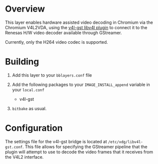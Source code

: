 Overview
========

This layer enables hardware assisted video decoding in Chromium via
the Chromium V4L2VDA, using the [v4l-gst libv4l plugin](https://github.com/igel-oss/v4l-gst) to connect it to the Renesas H/W video decoder available through
GStreamer.

Currently, only the H264 video codec is supported.

Building
========

1. Add this layer to your `bblayers.conf` file

2. Add the following packages to your `IMAGE_INSTALL_append` variable in your `local.conf`
   * v4l-gst

3. `bitbake` as usual.


Configuration
=============

The settings file for the v4l-gst bridge is located at ```/etc/xdg/libv4l-gst.conf```.
This file allows for specifying the GStreamer pipeline that the plugin will
attempt to use to decode the video frames that it receives from the V4L2
interface.
